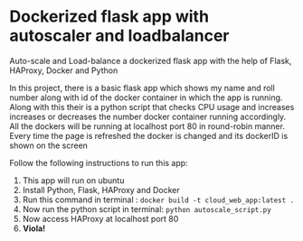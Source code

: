 # Dockerized flask app with autoscaler and loadbalancer
Auto-scale and Load-balance a dockerized flask app with the help of Flask, HAProxy, Docker and Python

In this project, there is a basic flask app which shows my name and roll number along with id of the docker container in which the app is running. Along with this their is a python script that checks CPU usage and increases increases or decreases the number docker container running accordingly. All the dockers will be running at localhost port 80 in round-robin manner. Every time the page is refreshed the docker is changed and its dockerID is shown on the screen 

Follow the following instructions to run this app:

1. This app will run on ubuntu
2. Install Python, Flask, HAProxy and Docker 
3. Run this command in terminal : ```docker build -t cloud_web_app:latest .```
4. Now run the python script in terminal: ```python autoscale_script.py```
5. Now access HAProxy at localhost port 80
6. **Viola!**
